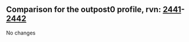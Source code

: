 ## Comparison for the outpost0 profile, rvn: [2441](https://github.com/PRO100KatYT/FortniteProfileRevisions/tree/main/profiles/outpost0/2441%20outpost0.json)-[2442](https://github.com/PRO100KatYT/FortniteProfileRevisions/tree/main/profiles/outpost0/2442%20outpost0.json)

No changes
